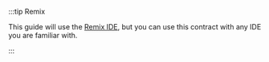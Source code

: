 :::tip Remix

This guide will use the [Remix IDE](https://remix.ethereum.org/), but you can use this contract with any IDE you are
familiar with.

:::
